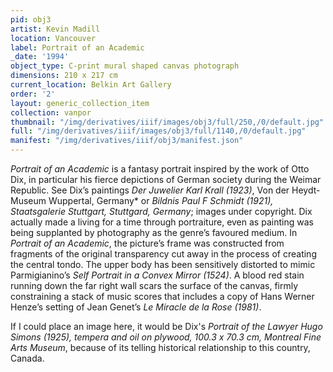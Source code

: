 ```yaml
---
pid: obj3
artist: Kevin Madill
location: Vancouver
label: Portrait of an Academic
_date: '1994'
object_type: C-print mural shaped canvas photograph
dimensions: 210 x 217 cm
current_location: Belkin Art Gallery
order: '2'
layout: generic_collection_item
collection: vanpor
thumbnail: "/img/derivatives/iiif/images/obj3/full/250,/0/default.jpg"
full: "/img/derivatives/iiif/images/obj3/full/1140,/0/default.jpg"
manifest: "/img/derivatives/iiif/obj3/manifest.json"
---
```


*Portrait of an Academic* is a fantasy portrait inspired by the work of Otto Dix, in particular his fierce depictions of German society during the Weimar Republic. See Dix’s paintings *Der Juwelier Karl Krall (1923)*, Von der Heydt-Museum Wuppertal, Germany* or *Bildnis Paul F Schmidt (1921), Staatsgalerie Stuttgart, Stuttgard, Germany*; images under copyright. Dix actually made a living for a time through portraiture, even as painting was being supplanted by photography as the genre’s favoured medium. In *Portrait of an Academic*, the picture’s frame was constructed from fragments of the original transparency cut away in the process of creating the central tondo. The upper body has been sensitively distorted to mimic Parmigianino’s *Self Portrait in a Convex Mirror (1524)*. A blood red stain running down the far right wall scars the surface of the canvas, firmly constraining a stack of music scores that includes a copy of Hans Werner Henze’s setting of Jean Genet’s *Le Miracle de la Rose (1981)*.

If I could place an image here, it would be Dix's *Portrait of the Lawyer Hugo Simons (1925), tempera and oil on plywood, 100.3 x 70.3 cm, Montreal Fine Arts Museum*, because of its telling historical relationship to this country, Canada.
